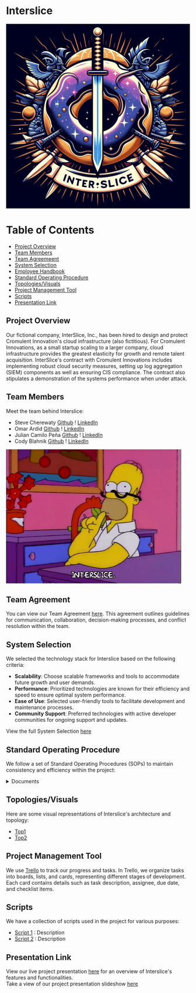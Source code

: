 # Interslice
![Project Logo](https://github.com/Interslice-Inc/Interslice/blob/main/Files/Company_Logo/Interslice_Logo.jpeg)

Table of Contents
=================
<!--ts-->
  * [Project Overview](#project-overview)
  * [Team Members](#team-members)
  * [Team Agreemeent](#team-agreement)
  * [System Selection](#system-selection)
  * [Employee Handbook](#employee-handbook)
  * [Standard Operating Procedure](#standard-operating-procedure)
  * [Topologies/Visuals](#topologiesvisuals)
  * [Project Management Tool](#project-management-tool)
  * [Scripts](#scripts)
  * [Presentation Link](#presentation-link)
<!--te-->

## Project Overview
Our fictional company, InterSlice, Inc., has been hired to design and protect Cromulent Innovation's cloud infrastructure (also fictitious). For Cromulent Innovations, as a small startup scaling to a larger company, cloud infrastructure provides the greatest elasticity for growth and remote talent acquisition. InterSlice's contract with Cromulent Innovations includes implementing robust cloud security measures, setting up log aggregation (SIEM) components as well as ensuring CIS compliance.  The contract also stipulates a demonstration of the systems performance when under attack. 

## Team Members
Meet the team behind Interslice:
* Steve Cherewaty [Github](https://github.com/SCherewaty) ! [LinkedIn](https://www.linkedin.com/in/steve-cherewaty-jr-b8727135/)
* Omar Ardid [Github](https://github.com/oardid) ! [LinkedIn](https://www.linkedin.com/in/ardidomar/)
* Julian Camilo Peña [Github](https://github.com/julianp91) ! [LinkedIn](https://www.linkedin.com/in/julian-pena-bb8643267/)
* Cody Blahnik [Github](https://github.com/Cody354) ! [LinkedIn](https://www.linkedin.com/in/cody-blahnik-/)

![ICQv](/Files/Company_Logo/ICQv.gif)


## Team Agreement
You can view our Team Agreement [here](/Files/PDF's_Files/Team_Agreement.pdf). This agreement outlines guidelines for communication, collaboration, decision-making processes, and conflict resolution within the team.

## System Selection
We selected the technology stack for Interslice based on the following criteria:
- **Scalability**: Choose scalable frameworks and tools to accommodate future growth and user demands.
- **Performance**: Prioritized technologies are known for their efficiency and speed to ensure optimal system performance.
- **Ease of Use**: Selected user-friendly tools to facilitate development and maintenance processes.
- **Community Support**: Preferred technologies with active developer communities for ongoing support and updates.

View the full System Selection [here](https://docs.google.com/document/d/14wZOiQRt_aNjLRM1ZauwTRN04GPFAGapR_iJCgEHTZo/edit?usp=sharing)


## Standard Operating Procedure
We follow a set of Standard Operating Procedures (SOPs) to maintain consistency and efficiency within the project:
<details>
<summary>Documents</summary>
<oi>
  <li>Compliance Documentation: Cloud Compliance(https://docs.google.com/document/d/1U9LG8-FxadKkNqdY8RDqKlVItSEKu42ctbnWxpF-97k/edit?usp=sharing)</li>
  <li>Cloud Security Incident Response Plan for Cromulent Innovations</li>
</oi>
</details>
  
## Topologies/Visuals
Here are some visual representations of Interslice's architecture and topology:
* [Top1]()
* [Top2]()

## Project Management Tool
We use [Trello](https://trello.com/w/interslice2) to track our progress and tasks. In Trello, we organize tasks into boards, lists, and cards, representing different stages of development. Each card contains details such as task description, assignee, due date, and checklist items.

## Scripts
We have a collection of scripts used in the project for various purposes:
* [Script 1]() : Description
* [Script 2]() : Description

## Presentation Link
View our live project presentation [here](/Files/Presentation.pdf) for an overview of Interslice's features and functionalities.<br>
Take a view of our project presentation slideshow [here]()
